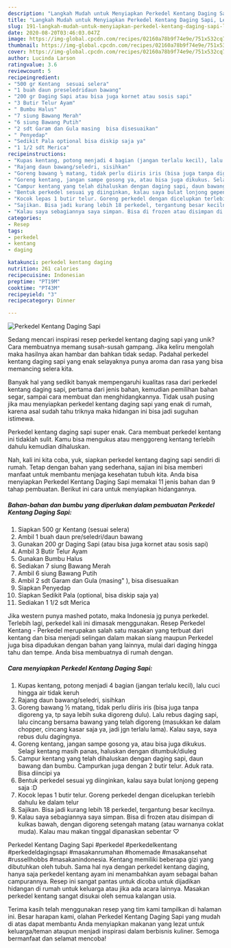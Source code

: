 ```yaml
---
description: "Langkah Mudah untuk Menyiapkan Perkedel Kentang Daging Sapi, Lezat Sekali"
title: "Langkah Mudah untuk Menyiapkan Perkedel Kentang Daging Sapi, Lezat Sekali"
slug: 191-langkah-mudah-untuk-menyiapkan-perkedel-kentang-daging-sapi-lezat-sekali
date: 2020-08-20T03:46:03.047Z
image: https://img-global.cpcdn.com/recipes/02160a78b9f74e9e/751x532cq70/perkedel-kentang-daging-sapi-foto-resep-utama.jpg
thumbnail: https://img-global.cpcdn.com/recipes/02160a78b9f74e9e/751x532cq70/perkedel-kentang-daging-sapi-foto-resep-utama.jpg
cover: https://img-global.cpcdn.com/recipes/02160a78b9f74e9e/751x532cq70/perkedel-kentang-daging-sapi-foto-resep-utama.jpg
author: Lucinda Larson
ratingvalue: 3.6
reviewcount: 5
recipeingredient:
- "500 gr Kentang  sesuai selera"
- "1 buah daun preseledridaun bawang"
- "200 gr Daging Sapi atau bisa juga kornet atau sosis sapi"
- "3 Butir Telur Ayam"
- " Bumbu Halus"
- "7 siung Bawang Merah"
- "6 siung Bawang Putih"
- "2 sdt Garam dan Gula masing  bisa disesuaikan"
- " Penyedap"
- "Sedikit Pala optional bisa diskip saja ya"
- "1 1/2 sdt Merica"
recipeinstructions:
- "Kupas kentang, potong menjadi 4 bagian (jangan terlalu kecil), lalu cuci hingga air tidak keruh"
- "Rajang daun bawang/seledri, sisihkan"
- "Goreng bawang ½ matang, tidak perlu diiris iris (bisa juga tanpa digoreng ya, tp saya lebih suka digoreng dulu). Lalu rebus daging sapi, lalu cincang bersama bawang yang telah digoreng (masukkan ke dalam chopper, cincang kasar saja ya, jadi jgn terlalu lama). Kalau saya, saya rebus dulu dagingnya."
- "Goreng kentang, jangan sampe gosong ya, atau bisa juga dikukus. Selagi kentang masih panas, haluskan dengan ditumbuk/diuleg"
- "Campur kentang yang telah dihaluskan dengan daging sapi, daun bawang dan bumbu. Campurkan juga dengan 2 butir telur. Aduk rata. Bisa diincipi ya"
- "Bentuk perkedel sesuai yg diinginkan, kalau saya bulat lonjong gepeng saja :D"
- "Kocok lepas 1 butir telur. Goreng perkedel dengan dicelupkan terlebih dahulu ke dalam telur"
- "Sajikan. Bisa jadi kurang lebih 18 perkedel, tergantung besar kecilnya."
- "Kalau saya sebagiannya saya simpan. Bisa di frozen atau disimpan di kulkas bawah, dengan digoreng setengah matang (atau warnanya coklat muda). Kalau mau makan tinggal dipanaskan sebentar ♡"
categories:
- Resep
tags:
- perkedel
- kentang
- daging

katakunci: perkedel kentang daging 
nutrition: 261 calories
recipecuisine: Indonesian
preptime: "PT19M"
cooktime: "PT43M"
recipeyield: "3"
recipecategory: Dinner

---
```



![Perkedel Kentang Daging Sapi](https://img-global.cpcdn.com/recipes/02160a78b9f74e9e/751x532cq70/perkedel-kentang-daging-sapi-foto-resep-utama.jpg)

Sedang mencari inspirasi resep perkedel kentang daging sapi yang unik? Cara membuatnya memang susah-susah gampang. Jika keliru mengolah maka hasilnya akan hambar dan bahkan tidak sedap. Padahal perkedel kentang daging sapi yang enak selayaknya punya aroma dan rasa yang bisa memancing selera kita.

Banyak hal yang sedikit banyak mempengaruhi kualitas rasa dari perkedel kentang daging sapi, pertama dari jenis bahan, kemudian pemilihan bahan segar, sampai cara membuat dan menghidangkannya. Tidak usah pusing jika mau menyiapkan perkedel kentang daging sapi yang enak di rumah, karena asal sudah tahu triknya maka hidangan ini bisa jadi suguhan istimewa.

Perkedel kentang daging sapi super enak. Cara membuat perkedel kentang ini tidaklah sulit. Kamu bisa mengukus atau menggoreng kentang terlebih dahulu kemudian dihaluskan.


Nah, kali ini kita coba, yuk, siapkan perkedel kentang daging sapi sendiri di rumah. Tetap dengan bahan yang sederhana, sajian ini bisa memberi manfaat untuk membantu menjaga kesehatan tubuh kita. Anda bisa menyiapkan Perkedel Kentang Daging Sapi memakai 11 jenis bahan dan 9 tahap pembuatan. Berikut ini cara untuk menyiapkan hidangannya.

<!--inarticleads1-->

##### Bahan-bahan dan bumbu yang diperlukan dalam pembuatan Perkedel Kentang Daging Sapi:

1. Siapkan 500 gr Kentang  (sesuai selera)
1. Ambil 1 buah daun pre/seledri/daun bawang
1. Gunakan 200 gr Daging Sapi (atau bisa juga kornet atau sosis sapi)
1. Ambil 3 Butir Telur Ayam
1. Gunakan  Bumbu Halus
1. Sediakan 7 siung Bawang Merah
1. Ambil 6 siung Bawang Putih
1. Ambil 2 sdt Garam dan Gula (masing&#34; ), bisa disesuaikan
1. Siapkan  Penyedap
1. Siapkan Sedikit Pala (optional, bisa diskip saja ya)
1. Sediakan 1 1/2 sdt Merica


Jika western punya mashed potato, maka Indonesia jg punya perkedel. Terlebih lagi, perkedel kali ini dimasak menggunakan. Resep Perkedel Kentang - Perkedel merupakan salah satu masakan yang terbuat dari kentang dan bisa menjadi selingan dalam makan siang maupun Perkedel juga bisa dipadukan dengan bahan yang lainnya, mulai dari daging hingga tahu dan tempe. Anda bisa membuatnya di rumah dengan. 

<!--inarticleads2-->

##### Cara menyiapkan Perkedel Kentang Daging Sapi:

1. Kupas kentang, potong menjadi 4 bagian (jangan terlalu kecil), lalu cuci hingga air tidak keruh
1. Rajang daun bawang/seledri, sisihkan
1. Goreng bawang ½ matang, tidak perlu diiris iris (bisa juga tanpa digoreng ya, tp saya lebih suka digoreng dulu). Lalu rebus daging sapi, lalu cincang bersama bawang yang telah digoreng (masukkan ke dalam chopper, cincang kasar saja ya, jadi jgn terlalu lama). Kalau saya, saya rebus dulu dagingnya.
1. Goreng kentang, jangan sampe gosong ya, atau bisa juga dikukus. Selagi kentang masih panas, haluskan dengan ditumbuk/diuleg
1. Campur kentang yang telah dihaluskan dengan daging sapi, daun bawang dan bumbu. Campurkan juga dengan 2 butir telur. Aduk rata. Bisa diincipi ya
1. Bentuk perkedel sesuai yg diinginkan, kalau saya bulat lonjong gepeng saja :D
1. Kocok lepas 1 butir telur. Goreng perkedel dengan dicelupkan terlebih dahulu ke dalam telur
1. Sajikan. Bisa jadi kurang lebih 18 perkedel, tergantung besar kecilnya.
1. Kalau saya sebagiannya saya simpan. Bisa di frozen atau disimpan di kulkas bawah, dengan digoreng setengah matang (atau warnanya coklat muda). Kalau mau makan tinggal dipanaskan sebentar ♡


Perkedel Kentang Daging Sapi #perkedel #perkedelkentang #perkedeldagingsapi #masakanrumahan #homemade #masakansehat #russellhobbs #masakanindonesia. Kentang memiliki beberapa gizi yang dibutuhkan oleh tubuh. Sama hal nya dengan perkedel kentang daging, hanya saja perkedel kentang ayam ini menambahkan ayam sebagai bahan campurannya. Resep ini sangat pantas untuk dicoba untuk dijadikan hidangan di rumah untuk keluarga atau jika ada acara lainnya. Masakan perkedel kentang sangat disukai oleh semua kalangan usia. 

Terima kasih telah menggunakan resep yang tim kami tampilkan di halaman ini. Besar harapan kami, olahan Perkedel Kentang Daging Sapi yang mudah di atas dapat membantu Anda menyiapkan makanan yang lezat untuk keluarga/teman ataupun menjadi inspirasi dalam berbisnis kuliner. Semoga bermanfaat dan selamat mencoba!
